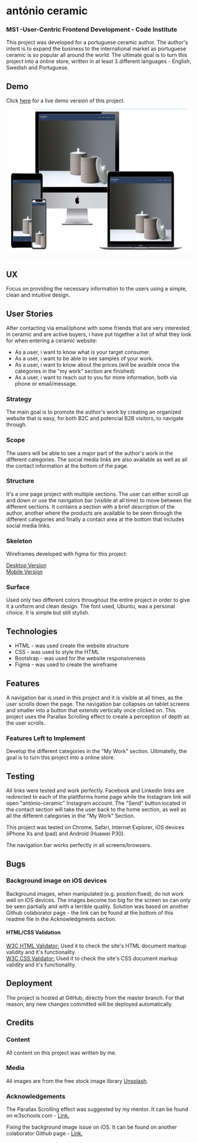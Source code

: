 # antónio ceramic

### MS1 -User-Centric Frontend Development - Code Institute

This project was developed for a portuguese ceramic author. The author's intent is to expand the business to the international market as portuguese ceramic is so popular all around the world. The ultimate goal is to turn this project into a online store, written in at least 3 different languages - English, Swedish and Portuguese.

## Demo

Click <a href="https://mendesfsweden.github.io/milestone-project1/">here</a> for a live demo version of this project.

<img src="assets/images/demo.png" width="1200" height="400">

## UX

Focus on providing the necessary information to the users using a simple, clean and intuitive design. 

## User Stories

After contacting via email/phone with some friends that are very interested in ceramic and are active buyers, i have put together a list of what they look for when entering a ceramic website:
<ul>
  <li>As a user, i want to know what is your target consumer.</li>
  <li>As a user, i want to be able to see samples of your work.</li>
  <li>As a user, i want to know about the prices.(will be availble once the categories in the "my work" section are finished)</li>
  <li>As a user, i want to reach out to you for more information, both via phone or email/message.</li>
</ul>

### Strategy

The main goal is to promote the author's work by creating an organized website that is easy, for both B2C and potencial B2B visitors, to navigate through. 

### Scope

The users will be able to see a major part of the author's work in the different categories. The social media links are also available as well as all the contact information at the bottom of the page.   

### Structure 

It's a one page project with multiple sections. The user can either scroll up and down or use the navigation bar (visible at all time) to move between the different sections. It contains a section with a brief description of the author, another where the products are available to be seen through the different categories and finally a contact area at the bottom that includes social media links.

### Skeleton

Wireframes developed with figma for this project:

<a href="https://github.com/mendesfsweden/milestone-project1/blob/master/assets/mockups/Desktop.pdf">Desktop Version</a><br>
<a href="https://github.com/mendesfsweden/milestone-project1/blob/master/assets/mockups/Mobile.pdf">Mobile Version</a>

### Surface

Used only two different colors throughout the entire project in order to give it a uniform and clean design. The font used, Ubuntu, was a personal choice. It is simple but still stylish.  


## Technologies

<ul>
  <li>HTML - was used create the website structure</li>
  <li>CSS - was used to style the HTML</li>
  <li>Bootstrap - was used for the website responsiveness </li>
  <li>Figma - was used to create the wireframe</li>
</ul>

## Features

A navigation bar is used in this project and it is visible at all times, as the user scrolls down the page. The navigation bar collapses on tablet screens and smaller into a button that extends vertically once clicked on.
This project uses the Parallax Scrolling effect to create a perception of depth as the user scrolls.

### Features Left to Implement

Develop the different categories in the "My Work" section. Ultimatelly, the goal is to turn this project into a online store. 

## Testing

All links were tested and work perfectly. Facebook and Linkedin links are redirected to each of the plattforms home page while the Instagram link will open "antónio-ceramic" Instagram account. The "Send" button located in the contact section will take the user back to the home section, as well as all the different categories in the "My Work" Section.

This project was tested on Chrome, Safari, Internet Explorer, iOS devices (iPhone Xs and Ipad) and Android (Huawei P30). 

The navigation bar works perfectly in all screens/browsers.

## Bugs

### Background image on iOS devices

Background images, when manipulated (e.g. position:fixed), do not work well on iOS devices. The images become too big for the screen so  can only be seen partially and with a terrible quality. Solution was based on another Github colaborator page - the link can be found at the bottom of this readme file in the Acknowledgments section.

#### HTML/CSS Validation

<a href="https://validator.w3.org/" target="_blank">W3C HTML Validator:<a/> Used it to check the site's HTML document markup validity and it's functionality.<br> 
<a href="https://jigsaw.w3.org/css-validator/" target="_blank">W3C CSS Validator:<a/> Used it to check the site's CSS document markup validity and it's functionality. 

## Deployment
 
The project is hosted at GitHub, directly from the master branch. For that reason, any new changes committed will be deployed automatically.

## Credits

### Content

All content on this project was written by me.

### Media

All images are from the free stock image library <a href="https://unsplash.com" target="_blank">Unsplash</a>.

### Acknowledgements

The Parallax Scrolling effect was suggested by my mentor. It can be found on w3schools.com - <a href="https://www.w3schools.com/howto/howto_css_parallax.asp">Link.</a>

Fixing the background image issue on iOS. It can be found on another colaborator Github page - <a href="https://github.com/thesved/fixed-cover-background">Link.</a>



